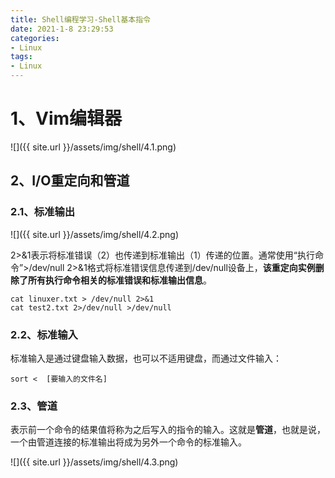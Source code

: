 ```yaml
---
title: Shell编程学习-Shell基本指令
date: 2021-1-8 23:29:53
categories:
- Linux
tags:
- Linux
---
```


# 1、Vim编辑器

![]({{ site.url }}/assets/img/shell/4.1.png)


## 2、I/O重定向和管道

### 2.1、标准输出

![]({{ site.url }}/assets/img/shell/4.2.png)


  2>&1表示将标准错误（2）也传递到标准输出（1）传递的位置。通常使用“执行命令”>/dev/null 2>&1格式将标准错误信息传递到/dev/null设备上，**该重定向实例删除了所有执行命令相关的标准错误和标准输出信息**。

```shell
cat linuxer.txt > /dev/null 2>&1
cat test2.txt 2>/dev/null >/dev/null 
```

### 2.2、标准输入

标准输入是通过键盘输入数据，也可以不适用键盘，而通过文件输入：

```shell
sort <  [要输入的文件名]
```

### 2.3、管道

 表示前一个命令的结果值将称为之后写入的指令的输入。这就是**管道**，也就是说，一个由管道连接的标准输出将成为另外一个命令的标准输入。

![]({{ site.url }}/assets/img/shell/4.3.png)







